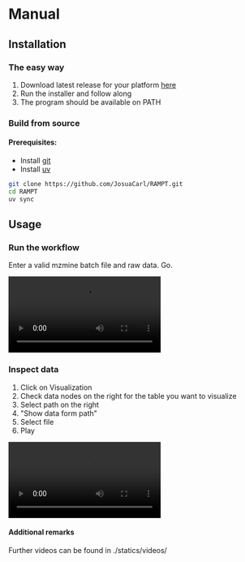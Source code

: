 # Manual

## Installation
### The easy way
1. Download latest release for your platform [here](https://github.com/JosuaCarl/RAMPT/releases)
2. Run the installer and follow along
3. The program should be available on PATH


### Build from source
#### Prerequisites:
- Install [git](https://git-scm.com/downloads)
- Install [uv](https://docs.astral.sh/uv/getting-started/installation/)

```sh
git clone https://github.com/JosuaCarl/RAMPT.git
cd RAMPT
uv sync
```

## Usage

### Run the workflow
Enter a valid mzmine batch file and raw data. Go.

![Short Video on workflow usage](./statics/videos/rampt_usage_simple.mov)

### Inspect data
1. Click on Visualization
2. Check data nodes on the right for the table you want to visualize
3. Select path on the right
4. "Show data form path"
5. Select file
6. Play

![Short Video on vizualization usage](./statics/videos/visualization_simple.mov)


#### Additional remarks
Further videos can be found in ./statics/videos/